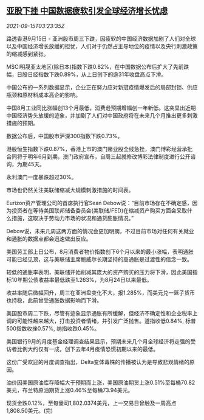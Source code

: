 <!--1631676662000-->
[亚股下挫 中国数据疲软引发全球经济增长忧虑](https://cn.reuters.com/article/asia-financial-markets-0915-wedn-idCNKBS2GB099)
------

<div><i>2021-09-15T03:23:35Z</i></div><p>路透香港9月15日 - 亚洲股市周三下跌，因疲软的中国经济数据加剧了人们对全球以及中国经济增长放缓的担忧，人们对于仍然占主导地位的疫情以及央行刺激政策的缩减感到紧张。</p><p>MSCI明晟亚太地区(除日本)指数下跌0.82%，在中国数据公布后扩大了先前跌幅，日股日经指数下跌0.89%，从上日创下的逾31年收盘高点下滑。</p><p>中国公布的一系列数据显示，企业正在努力应对新冠疫情爆发后的局部封锁、供应瓶颈和原材料成本高企的影响。</p><p>中国8月工业同比涨幅创13个月最低，消费逊预期增幅创一年新低。这突显出近期中国经济势头放缓的迹象，并加剧了人们对中国政府将在未来几个月推出更多刺激措施的预期。</p><p>数据公布后，中国股市沪深300指数下跌0.73%。</p><p>港股恒生指数下跌0.87%，香港上市的澳门赌业股全线急挫，澳门博彩经营承批合同将于明年6月到期，澳门政府宣布，自周三起就修改博彩法律制度进行公开谘询，为期45天。</p><p>永利澳门一度暴跌超过30%。</p><p>市场也仍然关注美联储缩减大规模刺激措施的时间表。</p><p>Eurizon资产管理公司的首席执行官Sean Debow说：“目前市场存在不确定感，因为投资者在等待美国联邦储备委员会(美联储/FED)在缩减资产购买方面会采取什么措施，这取决于劳动力市场的状况和通货膨胀情况。”</p><p>Debow说，未来几周这两方面的情况会更加明朗，不过目前市场对任何有关就业和通胀的数据点都会迅速做出反应。</p><p>美国劳工部上日公布，8月消费者物价指数创下6个月以来的最小涨幅，表明通胀可能已经见顶，这与美联储主席鲍威尔长期坚持的高通胀是过渡性的信念一致。</p><p>较低的通胀率表明，美联储开始削减其庞大的资产购买的压力将下滑，因此美国指标10年期公债收益率最低跌至1.263%，为8月24日以来最低。</p><p>收益率随后微幅回升，周三在亚洲盘变化不大，报1.285%，而美元兑一篮子货币也持稳，此前曾受通胀数据影响而下滑。</p><p>美国股市周二下跌，尽管有迹象显示通胀有所缓解，但经济不确定性和企业税率上调的可能性越来越大，打击投资者情绪，并引发广泛抛售。道指收低0.84%, 标普500指数收挫0.57%, 纳指收跌0.45%。</p><p>美国银行9月的月度基金经理调查结果显示，预期未来几个月全球经济将走强的受访者比例大约仅有一成，创下去年4月疫情恐慌初期以来的最低。</p><p>这份广受欢迎的月度调查指出，Delta变体毒株的传播被认为是导致悲观情绪的原因。</p><p>油价因美国原油库存降幅大于预期而上涨，美国原油期货上涨0.51%至每桶70.82美元，布兰特原油期货上涨0.46%至每桶73.94美元。</p><p>现货金跌0.12%，至每盎司1,802.0374美元，上一交易日曾触及一周高点1,808.50美元。(完)</p>
